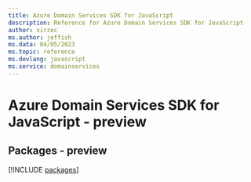 ```yaml
---
title: Azure Domain Services SDK for JavaScript
description: Reference for Azure Domain Services SDK for JavaScript
author: xirzec
ms.author: jeffish
ms.data: 04/05/2023
ms.topic: reference
ms.devlang: javascript
ms.service: domainservices
---
```

# Azure Domain Services SDK for JavaScript - preview
## Packages - preview
[!INCLUDE [packages](domain-services-index.md)]